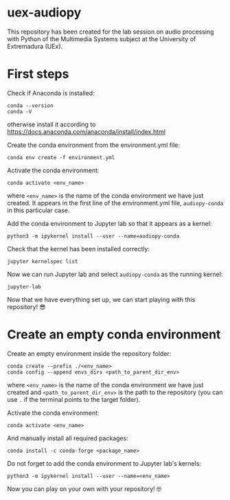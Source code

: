 # uex-audiopy
This repository has been created for the lab session on audio processing with Python of the Multimedia Systems subject at the University of Extremadura (UEx).

# First steps

Check if Anaconda is installed:
```
conda --version
conda -V
```
otherwise install it according to https://docs.anaconda.com/anaconda/install/index.html

Create the conda environment from the environment.yml file:
```
conda env create -f environment.yml
```

Activate the conda environment:
```
conda activate <env_name>
```
where `<env_name>` is the name of the conda environment we have just created. It appears in the first line of the environment.yml file, `audiopy-conda` in this particular case.

Add the conda environment to Jupyter lab so that it appears as a kernel:
```
python3 -m ipykernel install --user --name=audiopy-conda
```

Check that the kernel has been installed correctly:
```
jupyter kernelspec list
```

Now we can run Jupyter lab and select `audiopy-conda` as the running kernel:
```
jupyter-lab
```

Now that we have everything set up, we can start playing with this repository! :sunglasses:

# Create an empty conda environment

Create an empty environment inside the repository folder:
```
conda create --prefix ./<env_name>
conda config --append envs_dirs <path_to_parent_dir_env>
```
where `<env_name>` is the name of the conda environment we have just created and `<path_to_parent_dir_env>` is the path to the repository (you can use `.` if the terminal points to the target folder).

Activate the conda environment:
```
conda activate <env_name>
```

And manually install all required packages:
```
conda install -c conda-forge <package_name>
```

Do not forget to add the conda environment to Jupyter lab's kernels:
```
python3 -m ipykernel install --user --name=<env_name>
```
Now you can play on your own with your repository! :nerd_face:
